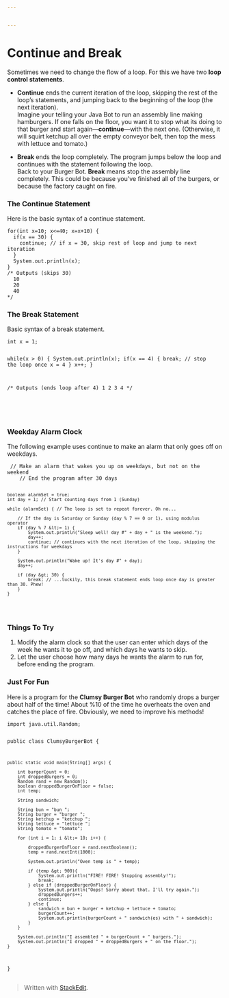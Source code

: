 ```yaml
---


---
```


<h1 id="continue-and-break">Continue and Break</h1>
<p>Sometimes we need to change the flow of a loop. For this we have two <strong>loop control statements</strong>.</p>
<ul>
<li>
<p><strong>Continue</strong> ends the current iteration of the loop, skipping the rest of the loop’s statements, and jumping back to the beginning of the loop (the next iteration).<br>
Imagine your telling your Java Bot to run an assembly line making hamburgers. If one falls on the floor, you  want it to stop what its doing to that burger and start again—<strong>continue</strong>—with the next one. (Otherwise, it will squirt ketchup all over the empty conveyor belt, then top the mess with lettuce and tomato.)</p>
</li>
<li>
<p><strong>Break</strong> ends the loop completely. The program jumps below the loop and continues with the statement following the loop.<br>
Back to your Burger Bot. <strong>Break</strong> means stop the assembly line completely. This could be because you’ve finished all of the burgers, or because the factory caught on fire.</p>
</li>
</ul>
<h3 id="the-continue-statement">The Continue Statement</h3>
<p>Here is the basic syntax of a continue statement.</p>
<pre><code>for(int x=10; x&lt;=40; x=x+10) {
  if(x == 30) {
    continue; // if x = 30, skip rest of loop and jump to next iteration
  }
  System.out.println(x);
}
/* Outputs (skips 30)
  10
  20
  40
*/
</code></pre>
<h3 id="the-break-statement">The Break Statement</h3>
<p>Basic syntax of a break statement.</p>
<pre><code>int x = 1;

while(x &gt; 0) {
 System.out.println(x);
  if(x == 4) {
    break; // stop the loop once x = 4
  }
  x++;
}

/* Outputs (ends loop after 4)
1
2
3
4
*/
</code></pre>
<p><br><br></p>
<h3 id="weekday-alarm-clock">Weekday Alarm Clock</h3>
<p>The following example uses continue to make an alarm that only goes off on weekdays.</p>
<pre><code>	// Make an alarm that wakes you up on weekdays, but not on the weekend
    // End the program after 30 days
    
    boolean alarmSet = true;
    int day = 1; // Start counting days from 1 (Sunday)

    while (alarmSet) { // The loop is set to repeat forever. Oh no...

        // If the day is Saturday or Sunday (day % 7 == 0 or 1), using modulus operator
        if (day % 7 &lt;= 1) {
            System.out.println("Sleep well! day #" + day + " is the weekend.");
            day++;
            continue; // continues with the next iteration of the loop, skipping the instructions for weekdays
        }

        System.out.println("Wake up! It's day #" + day);
        day++;
        
        if (day &gt; 30) {
            break; // ...luckily, this break statement ends loop once day is greater than 30. Phew!
        }
    }
</code></pre>
<h3 id="things-to-try">Things To Try</h3>
<ol>
<li>Modify the alarm clock so that the user can enter which days of the week he wants it to go off, and which days he wants to skip.</li>
<li>Let the user choose how many days he wants the alarm to run for, before ending the program.</li>
</ol>
<h3 id="just-for-fun">Just For Fun</h3>
<p>Here is a program for the <strong>Clumsy Burger Bot</strong> who randomly drops a burger about half of the time! About %10 of the time he overheats the oven and catches the place of fire. Obviously, we need to improve his methods!</p>
<pre><code>import java.util.Random;

public class ClumsyBurgerBot {

    public static void main(String[] args) {

		int burgerCount = 0;  
		int droppedBurgers = 0;  
		Random rand = new Random();  
		boolean droppedBurgerOnFloor = false;
		int temp;  
		  
		String sandwich;  
		  
		String bun = "bun ";  
		String burger = "burger ";  
		String ketchup = "ketchup ";  
		String lettuce = "lettuce ";  
		String tomato = "tomato";

        for (int i = 1; i &lt;= 10; i++) {

            droppedBurgerOnFloor = rand.nextBoolean();
            temp = rand.nextInt(1000);

            System.out.println("Oven temp is " + temp);

            if (temp &gt; 900){
                System.out.println("FIRE! FIRE! Stopping assembly!");
                break;
            } else if (droppedBurgerOnFloor) {
                System.out.println("Oops! Sorry about that. I'll try again.");
                droppedBurgers++;
                continue;
            } else {
                sandwich = bun + burger + ketchup + lettuce + tomato;
                burgerCount++;
                System.out.println(burgerCount + " sandwich(es) with " + sandwich);
            }
        }

        System.out.println("I assembled " + burgerCount + " burgers.");
        System.out.println("I dropped " + droppedBurgers + " on the floor.");
	}
}
</code></pre>
<blockquote>
<p>Written with <a href="https://stackedit.io/">StackEdit</a>.</p>
</blockquote>

